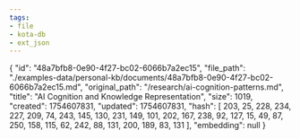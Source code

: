 ```yaml
---
tags:
- file
- kota-db
- ext_json
---
```

{
  "id": "48a7bfb8-0e90-4f27-bc02-6066b7a2ec15",
  "file_path": "./examples-data/personal-kb/documents/48a7bfb8-0e90-4f27-bc02-6066b7a2ec15.md",
  "original_path": "/research/ai-cognition-patterns.md",
  "title": "AI Cognition and Knowledge Representation",
  "size": 1019,
  "created": 1754607831,
  "updated": 1754607831,
  "hash": [
    203,
    25,
    228,
    234,
    227,
    209,
    74,
    243,
    145,
    130,
    231,
    149,
    101,
    202,
    167,
    238,
    92,
    127,
    15,
    49,
    87,
    250,
    158,
    115,
    62,
    242,
    88,
    131,
    200,
    189,
    83,
    131
  ],
  "embedding": null
}